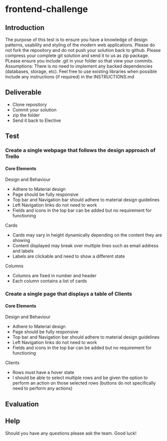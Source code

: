 # frontend-challenge

## Introduction

The purpose of this test is to ensure you have a knowledge of design patterns, usability and styling of the modern web applications. Please do not fork the repository and do not push your solution back to github. Please compress your complete git solution and send it to us as zip package. PLease ensure you include .git in your folder so that view your commits. Assumptions: There is no need to implement any backed dependencies (databases, storage, etc). Feel free to use existing libraries when possible Include any instructions (if required) in the INSTRUCTIONS.md

## Deliverable
* Clone repository
* Commit your solution
* zip the folder
* Send it back to Elective

## Test

### Create a single webpage that follows the design approach of Trello
#### Core Elements
Design and Behaviour
* Adhere to Material design
* Page should be fully  responsive
* Top bar and Navigation bar should adhere to material design guidelines
* Left Navigation links do not need to work
* Fields and icons in the top bar can be added but no requirement for functioning

Cards
* Cards may vary in height dynamically depending on the content they are showing
* Content displayed may break over multiple lines such as email address and labels
* Labels are clickable and need to show a different state

Columns
* Columns are fixed in number and header
* Each column contains a list of cards

### Create a single page that displays a table of Clients
#### Core Elements
Design and Behaviour
* Adhere to Material design
* Page should be fully  responsive
* Top bar and Navigation bar should adhere to material design guidelines
* Left Navigation links do not need to work
* Fields and icons in the top bar can be added but no requirement for functioning

Clients
* Rows must have a hover state
* I should be able to select multiple rows and be given the option to perform an action on those selected rows (buttons do not specifically need to perform any actions)

## Evaluation

## Help
Should you have any questions please ask the team. Good luck!
